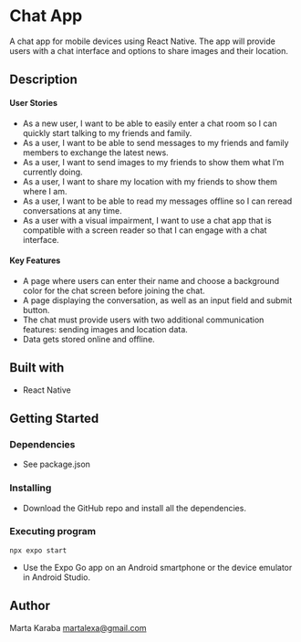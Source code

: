 # Chat App

A chat app for mobile devices using React Native. The app will
provide users with a chat interface and options to share images and their
location.

## Description

<h4>User Stories</h4>
<ul>
  <li>As a new user, I want to be able to easily enter a chat room so I can quickly start talking to my friends and family.</li>
  <li>As a user, I want to be able to send messages to my friends and family members to exchange the latest news.</li>
  <li>As a user, I want to send images to my friends to show them what I’m currently doing.</li>
  <li>As a user, I want to share my location with my friends to show them where I am.</li>
  <li>As a user, I want to be able to read my messages offline so I can reread conversations at any time.</li>
  <li>As a user with a visual impairment, I want to use a chat app that is compatible with a screen reader so that I can engage with a chat interface.</li>
</ul>
<h4>Key Features</h4>
<ul>
  <li>A page where users can enter their name and choose a background color for the chat screen before joining the chat.</li>
  <li>A page displaying the conversation, as well as an input field and submit button.</li>
  <li>The chat must provide users with two additional communication features: sending images and location data.</li>
  <li>Data gets stored online and offline.</li>
</ul>

## Built with

* React Native

## Getting Started

### Dependencies

* See package.json

### Installing

* Download the GitHub repo and install all the dependencies. 

### Executing program

```
npx expo start
```

* Use the Expo Go app on an Android smartphone or the device emulator in Android Studio. 


## Author

Marta Karaba
martalexa@gmail.com
